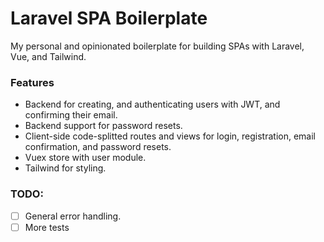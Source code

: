 # Laravel SPA Boilerplate

My personal and opinionated boilerplate for building SPAs with Laravel, Vue, and Tailwind.

### Features

- Backend for creating, and authenticating users with JWT, and confirming their email.
- Backend support for password resets.
- Client-side code-splitted routes and views for login, registration, email confirmation, and password resets.
- Vuex store with user module.
- Tailwind for styling.

### TODO:

- [ ] General error handling.
- [ ] More tests
